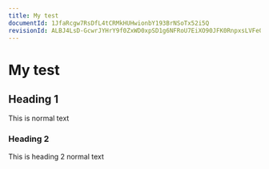 ```yaml
---
title: My test
documentId: 1JfaRcgw7RsDfL4tCRMkHUHwionbY193BrNSoTx52i5Q
revisionId: ALBJ4LsD-GcwrJYHrY9f0ZxWD0xpSD1g6NFRoU7EiXO90JFK0RnpxsLVFe0o9uimvWQu4RR8SH7qkfCBBBt3zA
---
```


# My test

## Heading 1

This is normal text

### Heading 2

This is heading 2 normal text


